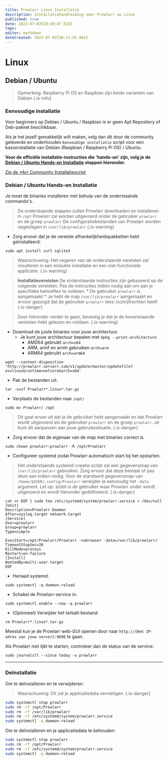 ```yaml
---
title: Prowlarr Linux Installatie
description: Installatiehandleiding voor Prowlarr op Linux
published: true
date: 2023-07-03T20:30:47.519Z
tags: 
editor: markdown
dateCreated: 2023-07-03T20:11:02.991Z
---
```


# Linux

## Debian / Ubuntu

> Opmerking: Raspberry Pi OS en Raspbian zijn beide varianten van Debian {.is-info}

### Eenvoudige installatie

Voor beginners op Debian / Ubuntu / Raspbian is er geen Apt Repository of Deb-pakket beschikbaar.

Als je het jezelf gemakkelijk wilt maken, volg dan dit door de community geleverde en onderhouden `Eenvoudige installatie` script voor een basisinstallatie van Debian (Raspbian / Raspberry Pi OS) / Ubuntu.

**Voor de officiële installatie-instructies die 'hands-on' zijn, volg je de [Debian / Ubuntu Hands-on Installatie](#debian-ubuntu-hands-on-installatie) stappen hieronder.**

[Zie de \*Arr Community Installatiescript](/install-script)

### Debian / Ubuntu Hands-on Installatie

Je moet de binaries installeren met behulp van de onderstaande commando's.

> De onderstaande stappen zullen Prowlarr downloaden en installeren in `/opt`
> Prowlarr zal worden uitgevoerd onder de gebruiker `prowlarr` en de groep `prowlarr`
> De configuratiebestanden van Prowlarr worden opgeslagen in `/var/lib/prowlarr`
{.is-warning}

- Zorg ervoor dat je de vereiste afhankelijkheidspakketten hebt geïnstalleerd:

```shell
sudo apt install curl sqlite3
```

> Waarschuwing: Het negeren van de onderstaande vereisten zal resulteren in een mislukte installatie en een niet-functionele applicatie. {.is-warning}

> **Installatievereisten**
> De onderstaande instructies zijn gebaseerd op de volgende vereisten. Pas de instructies indien nodig aan om aan je specifieke behoeften te voldoen.
> \* De gebruiker `prowlarr` is aangemaakt
> \* Je hebt de map `/var/lib/prowlarr` aangemaakt en ervoor gezorgd dat de gebruiker `prowlarr` lees-/schrijfrechten heeft
{.is-danger}

> Door hieronder verder te gaan, bevestig je dat je de bovenstaande vereisten hebt gelezen en voldaan. {.is-warning}

- Download de juiste binaries voor jouw architectuur.
  - Je kunt jouw architectuur bepalen met `dpkg --print-architecture`
    - AMD64 gebruikt `arch=x64`
    - ARM, armf en armh gebruiken `arch=arm`
    - ARM64 gebruikt `arch=arm64`

```shell
wget --content-disposition 'http://prowlarr.servarr.com/v1/update/master/updatefile?os=linux&runtime=netcore&arch=x64'
```

- Pak de bestanden uit:

```shell
tar -xvzf Prowlarr*.linux*.tar.gz
```

- Verplaats de bestanden naar `/opt/`

```shell
sudo mv Prowlarr/ /opt
```

> Dit gaat ervan uit dat je de gebruiker hebt aangemaakt en dat Prowlarr wordt uitgevoerd als de gebruiker `prowlarr` en de groep `prowlarr`. Je kunt dit aanpassen aan jouw gebruikssituatie.
{.is-danger}

- Zorg ervoor dat de eigenaar van de map met binaries correct is.

```shell  
sudo chown prowlarr:prowlarr -R /opt/Prowlarr
```

- Configureer systemd zodat Prowlarr automatisch start bij het opstarten.

> Het onderstaande systemd-creatie script zal een gegevensmap van `/var/lib/prowlarr` gebruiken. Zorg ervoor dat deze bestaat of pas deze aan indien nodig. Voor de standaard gegevensmap van `/home/$USER/.config/Prowlarr` verwijder je eenvoudig het `-data` argument. Let op: `$USER` is de gebruiker waar Prowlarr onder wordt uitgevoerd en wordt hieronder gedefinieerd.
{.is-danger}

```shell
cat << EOF | sudo tee /etc/systemd/system/prowlarr.service > /dev/null
[Unit]
Description=Prowlarr Daemon
After=syslog.target network.target
[Service]
User=prowlarr
Group=prowlarr
Type=simple

ExecStart=/opt/Prowlarr/Prowlarr -nobrowser -data=/var/lib/prowlarr/
TimeoutStopSec=20
KillMode=process
Restart=on-failure
[Install]
WantedBy=multi-user.target
EOF
```

- Herlaad systemd:

```shell
sudo systemctl -q daemon-reload
```

- Schakel de Prowlarr-service in:

```shell
sudo systemctl enable --now -q prowlarr
```

- (Optioneel) Verwijder het tarball-bestand:

```shell
rm Prowlarr*.linux*.tar.gz
```

Meestal kun je de Prowlarr web-GUI openen door naar `http://{Het IP-adres van jouw server}:9696` te gaan.

Als Prowlarr niet lijkt te starten, controleer dan de status van de service:

```shell
sudo journalctl --since today -u prowlarr
```

---

### Deïnstallatie

Om te deïnstalleren en te verwijderen:
> Waarschuwing: Dit zal je applicatiedata vernietigen. {.is-danger}

```bash
sudo systemctl stop prowlarr
sudo rm -rf /opt/Prowlarr
sudo rm -rf /var/lib/prowlarr
sudo rm -rf /etc/systemd/system/prowlarr.service
sudo systemctl -q daemon-reload
```

Om te deïnstalleren en je applicatiedata te behouden:

```bash
sudo systemctl stop prowlarr
sudo rm -rf /opt/Prowlarr
sudo rm -rf /etc/systemd/system/prowlarr.service
sudo systemctl -q daemon-reload
```
